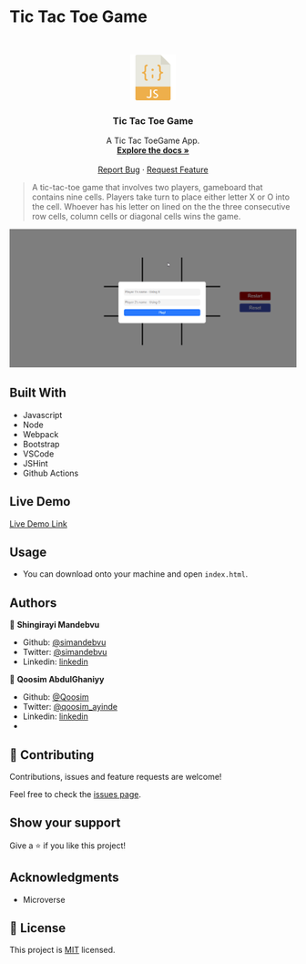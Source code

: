 # Tic Tac Toe Game

<br />
<p align="center">
  <a href="https://github.com/simandebvu/tic-tac-toe-javascript">
    <img src="js-image.png" alt="Logo" width="80" height="80">
  </a>

  <h3 align="center">Tic Tac Toe Game</h3>

  <p align="center">
    A Tic Tac ToeGame App.
    <br />
    <a href="https://github.com/simandebvu/tic-tac-toe-javascript"><strong>Explore the docs »</strong></a>
    <br />
    <br />
    <a href="https://github.com/simandebvu/tic-tac-toe-javascript/issues/">Report Bug</a>
    ·
    <a href="https://github.com/simandebvu/tic-tac-toe-javascript">Request Feature</a>
  </p>
</p>

> A tic-tac-toe game that involves two players, gameboard that contains nine cells. Players take turn to place either letter X or O into the cell. Whoever has his letter on lined on the the three consecutive row cells, column cells or diagonal cells wins the game.

![screenshot](./app-screenshot.gif)

## Built With

- Javascript
- Node
- Webpack 
- Bootstrap
- VSCode
- JSHint
- Github Actions

## Live Demo

[Live Demo Link](https://github.com/simandebvu/tic-tac-toe-javascript)


<!-- INSTALLATION -->
## Usage

- You can download onto your machine and open `index.html`.
  
## Authors

👤 **Shingirayi Mandebvu**

- Github: [@simandebvu](https://github.com/simandebvu)
- Twitter: [@simandebvu](https://twitter.com/simandebvu)
- Linkedin: [linkedin](https://linkedin.com/in/simandebvu)


👤 **Qoosim AbdulGhaniyy**

- Github: [@Qoosim](https://github.com/Qoosim)
- Twitter: [@qoosim_ayinde](https://twitter.com/qoosim_ayinde)
- Linkedin: [linkedin](https://linkedin.com/in/qoosim)
- 
## 🤝 Contributing

Contributions, issues and feature requests are welcome!

Feel free to check the [issues page](issues/).

## Show your support

Give a ⭐️ if you like this project!

## Acknowledgments

- Microverse

## 📝 License

This project is [MIT](lic.url) licensed.

